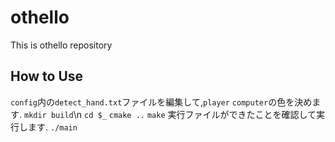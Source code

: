 # othello

This is othello repository

## How to Use

`config`内の`detect_hand.txt`ファイルを編集して,`player` `computer`の色を決めます.
`mkdir build`\n
`cd $_`
`cmake ..`
`make`
実行ファイルができたことを確認して実行します.
`./main`
